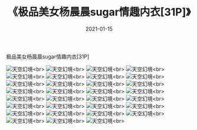 ﻿---
layout: post
title: 《极品美女杨晨晨sugar情趣内衣[31P]》
date: 2021-01-15
img: http://photo.orgx.cf/性感/2021/极品美女杨晨晨sugar情趣内衣[31P]/000.jpg
tags: [美女,性感,泳衣]
---

极品美女杨晨晨sugar情趣内衣[31P]



![天空幻境](http://photo.orgx.cf/性感/2021/极品美女杨晨晨sugar情趣内衣[31P]/001.jpg''天空幻境'')<br>
![天空幻境](http://photo.orgx.cf/性感/2021/极品美女杨晨晨sugar情趣内衣[31P]/002.jpg''天空幻境'')<br>
![天空幻境](http://photo.orgx.cf/性感/2021/极品美女杨晨晨sugar情趣内衣[31P]/003.jpg''天空幻境'')<br>
![天空幻境](http://photo.orgx.cf/性感/2021/极品美女杨晨晨sugar情趣内衣[31P]/004.jpg''天空幻境'')<br>
![天空幻境](http://photo.orgx.cf/性感/2021/极品美女杨晨晨sugar情趣内衣[31P]/005.jpg''天空幻境'')<br>
![天空幻境](http://photo.orgx.cf/性感/2021/极品美女杨晨晨sugar情趣内衣[31P]/006.jpg''天空幻境'')<br>
![天空幻境](http://photo.orgx.cf/性感/2021/极品美女杨晨晨sugar情趣内衣[31P]/007.jpg''天空幻境'')<br>
![天空幻境](http://photo.orgx.cf/性感/2021/极品美女杨晨晨sugar情趣内衣[31P]/008.jpg''天空幻境'')<br>
![天空幻境](http://photo.orgx.cf/性感/2021/极品美女杨晨晨sugar情趣内衣[31P]/009.jpg''天空幻境'')<br>
![天空幻境](http://photo.orgx.cf/性感/2021/极品美女杨晨晨sugar情趣内衣[31P]/010.jpg''天空幻境'')<br>
![天空幻境](http://photo.orgx.cf/性感/2021/极品美女杨晨晨sugar情趣内衣[31P]/011.jpg''天空幻境'')<br>
![天空幻境](http://photo.orgx.cf/性感/2021/极品美女杨晨晨sugar情趣内衣[31P]/012.jpg''天空幻境'')<br>
![天空幻境](http://photo.orgx.cf/性感/2021/极品美女杨晨晨sugar情趣内衣[31P]/013.jpg''天空幻境'')<br>
![天空幻境](http://photo.orgx.cf/性感/2021/极品美女杨晨晨sugar情趣内衣[31P]/014.jpg''天空幻境'')<br>
![天空幻境](http://photo.orgx.cf/性感/2021/极品美女杨晨晨sugar情趣内衣[31P]/015.jpg''天空幻境'')<br>
![天空幻境](http://photo.orgx.cf/性感/2021/极品美女杨晨晨sugar情趣内衣[31P]/016.jpg''天空幻境'')<br>
![天空幻境](http://photo.orgx.cf/性感/2021/极品美女杨晨晨sugar情趣内衣[31P]/017.jpg''天空幻境'')<br>
![天空幻境](http://photo.orgx.cf/性感/2021/极品美女杨晨晨sugar情趣内衣[31P]/018.jpg''天空幻境'')<br>
![天空幻境](http://photo.orgx.cf/性感/2021/极品美女杨晨晨sugar情趣内衣[31P]/019.jpg''天空幻境'')<br>
![天空幻境](http://photo.orgx.cf/性感/2021/极品美女杨晨晨sugar情趣内衣[31P]/020.jpg''天空幻境'')<br>
![天空幻境](http://photo.orgx.cf/性感/2021/极品美女杨晨晨sugar情趣内衣[31P]/021.jpg''天空幻境'')<br>
![天空幻境](http://photo.orgx.cf/性感/2021/极品美女杨晨晨sugar情趣内衣[31P]/022.jpg''天空幻境'')<br>
![天空幻境](http://photo.orgx.cf/性感/2021/极品美女杨晨晨sugar情趣内衣[31P]/023.jpg''天空幻境'')<br>
![天空幻境](http://photo.orgx.cf/性感/2021/极品美女杨晨晨sugar情趣内衣[31P]/024.jpg''天空幻境'')<br>
![天空幻境](http://photo.orgx.cf/性感/2021/极品美女杨晨晨sugar情趣内衣[31P]/025.jpg''天空幻境'')<br>
![天空幻境](http://photo.orgx.cf/性感/2021/极品美女杨晨晨sugar情趣内衣[31P]/026.jpg''天空幻境'')<br>
![天空幻境](http://photo.orgx.cf/性感/2021/极品美女杨晨晨sugar情趣内衣[31P]/027.jpg''天空幻境'')<br>
![天空幻境](http://photo.orgx.cf/性感/2021/极品美女杨晨晨sugar情趣内衣[31P]/028.jpg''天空幻境'')<br>
![天空幻境](http://photo.orgx.cf/性感/2021/极品美女杨晨晨sugar情趣内衣[31P]/029.jpg''天空幻境'')<br>
![天空幻境](http://photo.orgx.cf/性感/2021/极品美女杨晨晨sugar情趣内衣[31P]/030.jpg''天空幻境'')<br>
![天空幻境](http://photo.orgx.cf/性感/2021/极品美女杨晨晨sugar情趣内衣[31P]/031.jpg''天空幻境'')<br>